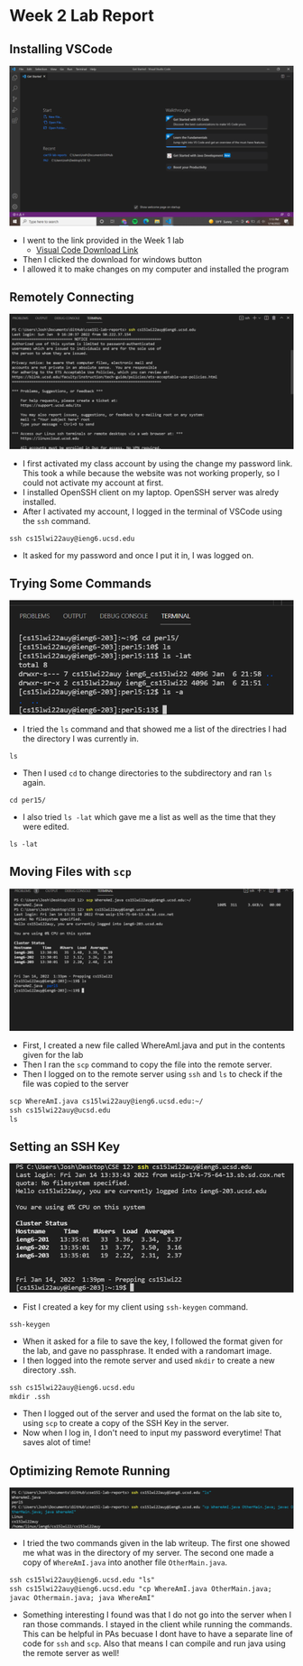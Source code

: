 # Week 2 Lab Report


## Installing VSCode
![Image](installingvscode.png)
* I went to the link provided in the Week 1 lab
    * [Visual Code Download Link](https://code.visualstudio.com/)
* Then I clicked the download for windows button 
* I allowed it to make changes on my computer and installed the program


## Remotely Connecting
![Image](remote.png)
* I first activated my class account by using the change my password link. This took a while because the website was not working properly, so I could not activate my account at first.
* I installed OpenSSH client on my laptop. OpenSSH server was alredy installed.
* After I activated my account, I logged in the terminal of VSCode using the `ssh` command.
```
ssh cs15lwi22auy@ieng6.ucsd.edu
```
* It asked for my password and once I put it in, I was logged on.


## Trying Some Commands
![Image](commands.png)
* I tried the `ls` command and that showed me a list of the directries I had the directory I was currently in.
```
ls
```
* Then I used `cd` to change directories to the subdirectory and ran `ls` again.
```
cd per15/
```
* I also tried `ls -lat` which gave me a list as well as the time that they were edited.
```
ls -lat
```

## Moving Files with `scp`
![Image](scp.png)
* First, I created a new file called WhereAmI.java and put in the contents given for the lab
* Then I ran the `scp` command to copy the file into the remote server. 
* Then I logged on to the remote server using `ssh` and `ls` to check if the file was copied to the server
```
scp WhereAmI.java cs15lwi22auy@ieng6.ucsd.edu:~/
ssh cs15lwi22auy@ucsd.edu
ls
```


## Setting an SSH Key
![Image](SSHKey.png)
* Fist I created a key for my client using `ssh-keygen` command.

```
ssh-keygen
```

* When it asked for a file to save the key, I followed the format given for the lab, and gave no passphrase. It ended with a randomart image.
* I then logged into the remote server and used `mkdir` to create a new directory .ssh.

```
ssh cs15lwi22auy@ieng6.ucsd.edu
mkdir .ssh
```

* Then I logged out of the server and used the format on the lab site to, using `scp` to create a copy of the SSH Key in the server. 
* Now when I log in, I don't need to input my password everytime! That saves alot of time!


## Optimizing Remote Running
![Image](optimize.png)
* I tried the two commands given in the lab writeup. The first one showed me what was in the directory of my server. The second one made a copy of `WhereAmI.java` into another file `OtherMain.java`. 
```
ssh cs15lwi22auy@ieng6.ucsd.edu "ls"
ssh cs15lwi22auy@ieng6.ucsd.edu "cp WhereAmI.java OtherMain.java; javac Othermain.java; java WhereAmI"
```
* Something interesting I found was that I do not go into the server when I ran those commands. I stayed in the client while running the commands. This can be helpful in PAs becuase I dont have to have a separate line of code for `ssh` and `scp`. Also that means I can compile and run java using the remote server as well!
